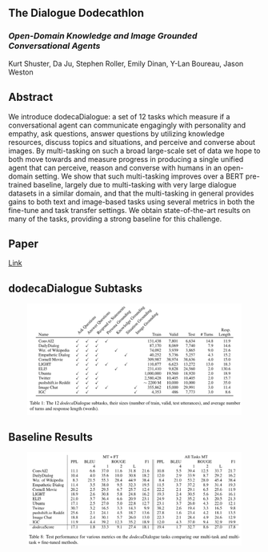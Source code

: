 ## The Dialogue Dodecathlon

### _Open-Domain Knowledge and Image Grounded Conversational Agents_

Kurt Shuster, Da Ju, Stephen Roller, Emily Dinan, Y-Lan Boureau, Jason Weston

## Abstract

We introduce  dodecaDialogue:  a set of 12 tasks which measure if a conversational agent can communicate
engagingly with personality and empathy, ask questions, answer questions by utilizing knowledge resources,
discuss topics and situations, and perceive and converse about images. By multi-tasking on such a broad
large-scale set of data we hope to both move towards and measure progress in producing a single unified agent
that can perceive, reason and converse with humans in an open-domain setting. We show that such multi-tasking
improves over a BERT pre-trained baseline, largely due to multi-tasking with very large dialogue datasets in
a similar domain, and that the multi-tasking in general provides gains to both text and image-based tasks using
several metrics in both the fine-tune and task transfer settings. We obtain state-of-the-art results on many
of the tasks, providing a strong baseline for this challenge.

## Paper

[Link](https://drive.google.com/open?id=1WFf5hqMdjJ9MaCU76lCUwNm5G6wWiX6y)

## dodecaDialogue Subtasks

<p align="center"><img width="85%" src="Tasks.png" /></p>

## Baseline Results

<p align="center"><img width="85%" src="Baseline.png" /></p>
